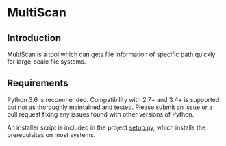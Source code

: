 MultiScan
============

Introduction
------------
MultiScan is a tool which can gets file information of specific path quickly for large-scale file systems.

Requirements
------------
Python 3.6 is recommended. Compatibility with 2.7+ and
3.4+ is supported but not as thoroughly maintained and tested. Please submit an issue
or a pull request fixing any issues found with other versions of Python.


An installer script is included in the project [setup.py](<setup.py>), which
installs the prerequisites on most systems.
